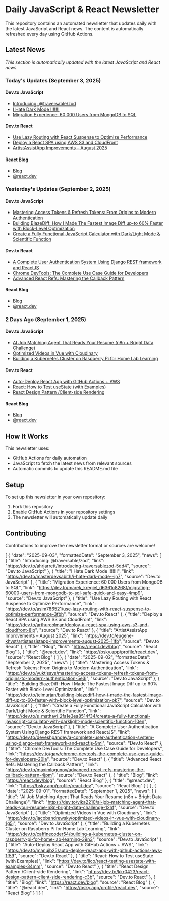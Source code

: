 # Daily JavaScript & React Newsletter

This repository contains an automated newsletter that updates daily with the latest JavaScript and React news. The content is automatically refreshed every day using GitHub Actions.

## Latest News

*This section is automatically updated with the latest JavaScript and React news.*

### Today's Updates (September 3, 2025)

#### Dev.to JavaScript

- [Introducing: @traversable/zod](https://dev.to/ahrjarrett/introducing-traversablezod-5dd4)
- [I Hate Dark Mode !!!!!!!](https://dev.to/masterdevsabith/i-hate-dark-mode--jn7)
- [Migration Experience: 60 000 Users from MongoDB to SQL](https://dev.to/marek_kregiel_d6361c8268f/migrating-60000-users-from-mongodb-to-sql-safe-quick-and-easy-4mp9)

#### Dev.to React

- [Use Lazy Routing with React Suspense to Optimize Performance](https://dev.to/asim786521/use-lazy-routing-with-react-suspense-to-optimize-performance-3fbh)
- [Deploy a React SPA using AWS S3 and CloudFront](https://dev.to/arthurcolman/deploy-a-react-spa-using-aws-s3-and-cloudfront-8lp)
- [ArtistAssistApp Improvements – August 2025](https://dev.to/eugene-khyst/artistassistapp-improvements-august-2025-11fb)

#### React Blog

- [Blog](https://react.dev/blog)
- [@react.dev](https://bsky.app/profile/react.dev)

### Yesterday's Updates (September 2, 2025)

#### Dev.to JavaScript

- [Mastering Access Tokens & Refresh Tokens: From Origins to Modern Authentication](https://dev.to/yuktisays/mastering-access-tokens-refresh-tokens-from-origins-to-modern-authentication-5e3i)
- [Building BlazeDiff: How I Made The Fastest Image Diff up-to 60% Faster with Block-Level Optimization](https://dev.to/teimurjan/building-blazediff-how-i-made-the-fastest-image-diff-up-to-60-faster-with-block-level-optimization-ok7)
- [Create a Fully Functional JavaScript Calculator with Dark/Light Mode & Scientific Function](https://dev.to/s_mathavi_2fa1e3ea8514f34/create-a-fully-functional-javascript-calculator-with-darklight-mode-scientific-function-10en)

#### Dev.to React

- [A Complete User Authentication System Using Django REST framework and ReactJS](https://dev.to/deveshpandey/a-complete-user-authentication-system-using-django-rest-framework-and-reactjs-9ml)
- [Chrome DevTools: The Complete Use Case Guide for Developers](https://dev.to/gaw/chrome-devtools-the-complete-use-case-guide-for-developers-20la)
- [Advanced React Refs: Mastering the Callback Pattern](https://dev.to/maximlogunov/advanced-react-refs-mastering-the-callback-pattern-4jpm)

#### React Blog

- [Blog](https://react.dev/blog)
- [@react.dev](https://bsky.app/profile/react.dev)

### 2 Days Ago (September 1, 2025)

#### Dev.to JavaScript

- [AI Job Matching Agent That Reads Your Resume (n8n + Bright Data Challenge)](https://dev.to/vika2210/ai-job-matching-agent-that-reads-your-resume-n8n-bright-data-challenge-12hf)
- [Optimized Videos in Vue with Cloudinary](https://dev.to/jacobandrewsky/optimized-videos-in-vue-with-cloudinary-1g5j)
- [Building a Kubernetes Cluster on Raspberry Pi for Home Lab Learning](https://dev.to/caffinecoder54/building-a-kubernetes-cluster-on-raspberry-pi-for-home-lab-learning-39n3)

#### Dev.to React

- [Auto-Deploy React App with GitHub Actions + AWS](https://dev.to/manujb25/auto-deploy-react-app-with-github-actions-aws-1f59)
- [React: How to Test useState (with Examples)](https://dev.to/lico/react-testing-usestate-with-examples-34mm)
- [React Design Pattern /Client-side Rendering](https://dev.to/kkr0423/react-design-pattern-client-side-rendering-c3b)

#### React Blog

- [Blog](https://react.dev/blog)
- [@react.dev](https://bsky.app/profile/react.dev)

## How It Works

This newsletter uses:
- GitHub Actions for daily automation
- JavaScript to fetch the latest news from relevant sources
- Automatic commits to update this README.md file

## Setup

To set up this newsletter in your own repository:

1. Fork this repository
2. Enable GitHub Actions in your repository settings
3. The newsletter will automatically update daily

## Contributing

Contributions to improve the newsletter format or sources are welcome!

<!-- NEWS_DATA_START -->
[
  {
    "date": "2025-09-03",
    "formattedDate": "September 3, 2025",
    "news": [
      {
        "title": "Introducing: @traversable/zod",
        "link": "https://dev.to/ahrjarrett/introducing-traversablezod-5dd4",
        "source": "Dev.to JavaScript"
      },
      {
        "title": "I Hate Dark Mode !!!!!!!",
        "link": "https://dev.to/masterdevsabith/i-hate-dark-mode--jn7",
        "source": "Dev.to JavaScript"
      },
      {
        "title": "Migration Experience: 60 000 Users from MongoDB to SQL",
        "link": "https://dev.to/marek_kregiel_d6361c8268f/migrating-60000-users-from-mongodb-to-sql-safe-quick-and-easy-4mp9",
        "source": "Dev.to JavaScript"
      },
      {
        "title": "Use Lazy Routing with React Suspense to Optimize Performance",
        "link": "https://dev.to/asim786521/use-lazy-routing-with-react-suspense-to-optimize-performance-3fbh",
        "source": "Dev.to React"
      },
      {
        "title": "Deploy a React SPA using AWS S3 and CloudFront",
        "link": "https://dev.to/arthurcolman/deploy-a-react-spa-using-aws-s3-and-cloudfront-8lp",
        "source": "Dev.to React"
      },
      {
        "title": "ArtistAssistApp Improvements – August 2025",
        "link": "https://dev.to/eugene-khyst/artistassistapp-improvements-august-2025-11fb",
        "source": "Dev.to React"
      },
      {
        "title": "Blog",
        "link": "https://react.dev/blog",
        "source": "React Blog"
      },
      {
        "title": "@react.dev",
        "link": "https://bsky.app/profile/react.dev",
        "source": "React Blog"
      }
    ]
  },
  {
    "date": "2025-09-02",
    "formattedDate": "September 2, 2025",
    "news": [
      {
        "title": "Mastering Access Tokens & Refresh Tokens: From Origins to Modern Authentication",
        "link": "https://dev.to/yuktisays/mastering-access-tokens-refresh-tokens-from-origins-to-modern-authentication-5e3i",
        "source": "Dev.to JavaScript"
      },
      {
        "title": "Building BlazeDiff: How I Made The Fastest Image Diff up-to 60% Faster with Block-Level Optimization",
        "link": "https://dev.to/teimurjan/building-blazediff-how-i-made-the-fastest-image-diff-up-to-60-faster-with-block-level-optimization-ok7",
        "source": "Dev.to JavaScript"
      },
      {
        "title": "Create a Fully Functional JavaScript Calculator with Dark/Light Mode & Scientific Function",
        "link": "https://dev.to/s_mathavi_2fa1e3ea8514f34/create-a-fully-functional-javascript-calculator-with-darklight-mode-scientific-function-10en",
        "source": "Dev.to JavaScript"
      },
      {
        "title": "A Complete User Authentication System Using Django REST framework and ReactJS",
        "link": "https://dev.to/deveshpandey/a-complete-user-authentication-system-using-django-rest-framework-and-reactjs-9ml",
        "source": "Dev.to React"
      },
      {
        "title": "Chrome DevTools: The Complete Use Case Guide for Developers",
        "link": "https://dev.to/gaw/chrome-devtools-the-complete-use-case-guide-for-developers-20la",
        "source": "Dev.to React"
      },
      {
        "title": "Advanced React Refs: Mastering the Callback Pattern",
        "link": "https://dev.to/maximlogunov/advanced-react-refs-mastering-the-callback-pattern-4jpm",
        "source": "Dev.to React"
      },
      {
        "title": "Blog",
        "link": "https://react.dev/blog",
        "source": "React Blog"
      },
      {
        "title": "@react.dev",
        "link": "https://bsky.app/profile/react.dev",
        "source": "React Blog"
      }
    ]
  },
  {
    "date": "2025-09-01",
    "formattedDate": "September 1, 2025",
    "news": [
      {
        "title": "AI Job Matching Agent That Reads Your Resume (n8n + Bright Data Challenge)",
        "link": "https://dev.to/vika2210/ai-job-matching-agent-that-reads-your-resume-n8n-bright-data-challenge-12hf",
        "source": "Dev.to JavaScript"
      },
      {
        "title": "Optimized Videos in Vue with Cloudinary",
        "link": "https://dev.to/jacobandrewsky/optimized-videos-in-vue-with-cloudinary-1g5j",
        "source": "Dev.to JavaScript"
      },
      {
        "title": "Building a Kubernetes Cluster on Raspberry Pi for Home Lab Learning",
        "link": "https://dev.to/caffinecoder54/building-a-kubernetes-cluster-on-raspberry-pi-for-home-lab-learning-39n3",
        "source": "Dev.to JavaScript"
      },
      {
        "title": "Auto-Deploy React App with GitHub Actions + AWS",
        "link": "https://dev.to/manujb25/auto-deploy-react-app-with-github-actions-aws-1f59",
        "source": "Dev.to React"
      },
      {
        "title": "React: How to Test useState (with Examples)",
        "link": "https://dev.to/lico/react-testing-usestate-with-examples-34mm",
        "source": "Dev.to React"
      },
      {
        "title": "React Design Pattern /Client-side Rendering",
        "link": "https://dev.to/kkr0423/react-design-pattern-client-side-rendering-c3b",
        "source": "Dev.to React"
      },
      {
        "title": "Blog",
        "link": "https://react.dev/blog",
        "source": "React Blog"
      },
      {
        "title": "@react.dev",
        "link": "https://bsky.app/profile/react.dev",
        "source": "React Blog"
      }
    ]
  }
]
<!-- NEWS_DATA_END -->
